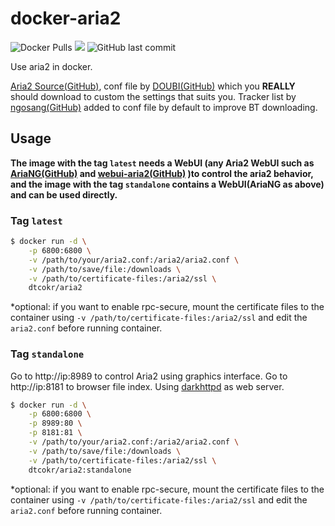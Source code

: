 # docker-aria2
![Docker Pulls](https://img.shields.io/docker/pulls/dtcokr/aria2)
[![](https://images.microbadger.com/badges/image/dtcokr/aria2.svg)](https://microbadger.com/images/dtcokr/aria2 "Get your own image badge on microbadger.com")
![GitHub last commit](https://img.shields.io/github/last-commit/dtcokr/docker-aria2)

Use aria2 in docker. 

[Aria2 Source(GitHub)](https://aria2.github.io/), conf file by [DOUBI(GitHub)](https://raw.githubusercontent.com/ToyoDAdoubi/doubi/master/other/Aria2/aria2.conf) which you **REALLY** should download to custom the settings that suits you. Tracker list by [ngosang(GitHub)](https://github.com/ngosang/trackerslist) added to conf file by default to improve BT downloading.

## Usage
**The image with the tag `latest` needs a WebUI (any Aria2 WebUI such as [AriaNG(GitHub)](https://github.com/mayswind/AriaNg) and [webui-aria2(GitHub)](https://github.com/ziahamza/webui-aria2) )to control the aria2 behavior, and the image with the tag `standalone` contains a WebUI(AriaNG as above) and can be used directly.**

### Tag `latest`
```sh
$ docker run -d \
    -p 6800:6800 \
    -v /path/to/your/aria2.conf:/aria2/aria2.conf \
    -v /path/to/save/file:/downloads \
    -v /path/to/certificate-files:/aria2/ssl \
    dtcokr/aria2
```
*optional: if you want to enable rpc-secure, mount the certificate files to the container using `-v /path/to/certificate-files:/aria2/ssl` and edit the `aria2.conf` before running container.

### Tag `standalone`
Go to http://ip:8989 to control Aria2 using graphics interface. Go to http://ip:8181 to browser file index. Using [darkhttpd](https://unix4lyfe.org/darkhttpd/) as web server.

```sh
$ docker run -d \
    -p 6800:6800 \
    -p 8989:80 \
    -p 8181:81 \
    -v /path/to/your/aria2.conf:/aria2/aria2.conf \
    -v /path/to/save/file:/downloads \
    -v /path/to/certificate-files:/aria2/ssl \
    dtcokr/aria2:standalone
```
*optional: if you want to enable rpc-secure, mount the certificate files to the container using `-v /path/to/certificate-files:/aria2/ssl` and edit the `aria2.conf` before running container.
